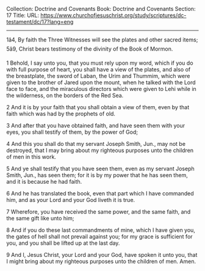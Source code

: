 Collection: Doctrine and Covenants
Book: Doctrine and Covenants
Section: 17
Title: 
URL: https://www.churchofjesuschrist.org/study/scriptures/dc-testament/dc/17?lang=eng

---

1â4, By faith the Three Witnesses will see the plates and other sacred items; 5â9, Christ bears testimony of the divinity of the Book of Mormon.

1 Behold, I say unto you, that you must rely upon my word, which if you do with full purpose of heart, you shall have a view of the plates, and also of the breastplate, the sword of Laban, the Urim and Thummim, which were given to the brother of Jared upon the mount, when he talked with the Lord face to face, and the miraculous directors which were given to Lehi while in the wilderness, on the borders of the Red Sea.

2 And it is by your faith that you shall obtain a view of them, even by that faith which was had by the prophets of old.

3 And after that you have obtained faith, and have seen them with your eyes, you shall testify of them, by the power of God;

4 And this you shall do that my servant Joseph Smith, Jun., may not be destroyed, that I may bring about my righteous purposes unto the children of men in this work.

5 And ye shall testify that you have seen them, even as my servant Joseph Smith, Jun., has seen them; for it is by my power that he has seen them, and it is because he had faith.

6 And he has translated the book, even that part which I have commanded him, and as your Lord and your God liveth it is true.

7 Wherefore, you have received the same power, and the same faith, and the same gift like unto him;

8 And if you do these last commandments of mine, which I have given you, the gates of hell shall not prevail against you; for my grace is sufficient for you, and you shall be lifted up at the last day.

9 And I, Jesus Christ, your Lord and your God, have spoken it unto you, that I might bring about my righteous purposes unto the children of men. Amen.

